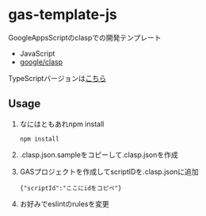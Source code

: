 # gas-template-js
GoogleAppsScriptのclaspでの開発テンプレート
- JavaScript
- [google/clasp](https://github.com/google/clasp)
  
TypeScriptバージョンは[こちら](https://github.com/Azu0925/gas-template-ts)

## Usage
1. なにはともあれnpm install
   ```
   npm install
   ```

2. .clasp.json.sampleをコピーして.clasp.jsonを作成
   
3. GASプロジェクトを作成してscriptIDを.clasp.jsonに追加
   ```
   {"scriptId":"ここにidをコピペ"}
   ```
   
4. お好みでeslintのrulesを変更
